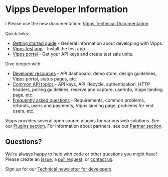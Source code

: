 <!-- START_METADATA
---
title: Introduction
sidebar_position: 1
hide_table_of_contents: true
pagination_next: null
pagination_prev: null
---
END_METADATA -->

# Vipps Developer Information

<!-- START_COMMENT -->

ℹ️ Please use the new documentation:
[Vipps Technical Documentation](https://vippsas.github.io/vipps-developer-docs/docs/vipps-developers/).

<!-- END_COMMENT -->

Quick links:

* [Getting started guide](https://vippsas.github.io/vipps-developer-docs/docs/vipps-developers/vipps-getting-started) - General information about developing with Vipps.
* [Vipps test app](./test-environment.md#vipps-test-apps) - Install the test app.
* [Vipps portal](https://vippsas.github.io/vipps-developer-docs/docs/vipps-developers/developer-resources/portal) - Get your API keys and create test sale units.

Dive deeper with:

* [Developer resources](https://vippsas.github.io/vipps-developer-docs/docs/vipps-developers/developer-resources/) - API dashboard, demo store, design guidelines, Vipps portal, status pages, etc.
* [Common API topics](https://vippsas.github.io/vipps-developer-docs/docs/vipps-developers/common-topics/) - API keys, API lifecycle, authentication, HTTP headers, polling guidelines, reserve and capture, userinfo, Vipps landing page, etc.
* [Frequently asked questions](https://vippsas.github.io/vipps-developer-docs/docs/vipps-developers/faqs/) - Requirements, common problems, refunds, users and payments, Vipps landing page, problems for end users, etc.

Vipps provides several open source plugins for various web solutions.
See our [Plugins section](https://vippsas.github.io/vipps-developer-docs/docs/vipps-plugins/).
For information about partners, see our [Partner section](https://github.com/vippsas/vipps-partner#vipps-partners).


## Questions?

We're always happy to help with code or other questions you might have!
Please create an [issue](https://github.com/vippsas/vipps-developers/issues),
a [pull request](https://github.com/vippsas/vipps-developers/pulls),
or [contact us](contact.md).

Sign up for our [Technical newsletter for developers](newsletters/README.md).
